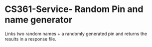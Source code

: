 # CS361-Service- Random Pin and name generator 


Links two random names + a randomly generated pin and returns the results in a response file. 
